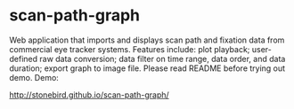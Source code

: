# scan-path-graph
Web application that imports and displays scan path and fixation data from commercial eye tracker systems. Features include: plot playback; user-defined raw data conversion;  data filter on time range, data order, and data duration; export graph to image file. Please read README before trying out demo. Demo:

http://stonebird.github.io/scan-path-graph/
